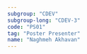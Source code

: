 ```yaml
---
subgroup: "CDEV"
subgroup-long: "CDEV-3"
code: "PS01"
tag: "Poster Presenter"
name: "Naghmeh Akhavan"
---
```

